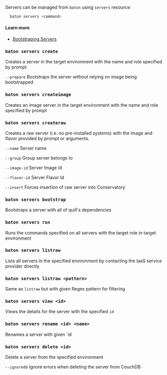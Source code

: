 Servers can be managed from `baton` using `servers` resource:

``` bash
  baton servers <command>
```

#### Learn more

 * [Bootstraping Servers](/baton/bootstrapping)

### `baton servers create`

Creates a server in the target environment with the name and role specified by prompt

`--prepare` Bootstraps the server without relying on image being bootstrapped

### `baton servers createimage`

Creates an image server in the target environment with the name and role specified by prompt

### `baton servers createraw`

Creates a raw server (i.e. no pre-installed systems) with the image and flavor provided by prompt or arguments.

`--name`       Server name

`--group`      Group server belongs to

`--image-id`   Server Image Id

`--flavor-id`  Server Flavor Id

`--insert`     Forces insertion of raw server into Conservatory

### `baton servers bootstrap`

Bootstraps a server with all of quill's dependencies

### `baton servers run`

Runs the commands specified on all servers with the target role in target environment

### `baton servers listraw`

Lists all servers in the specified environment by contacting the IaaS service provider directly

### `baton servers listraw <pattern>`

Same as `listraw` but with given Regex pattern for filtering

### `baton servers view <id>`

Views the details for the server with the specified `id`

### `baton servers rename <id> <name>`

Renames a server with given `id

### `baton servers delete <id>`

Delete a server from the specified environment

`--ignoredb`   ignore errors when deleting the server from CouchDB

[meta:title]: <> (servers: Servers management)